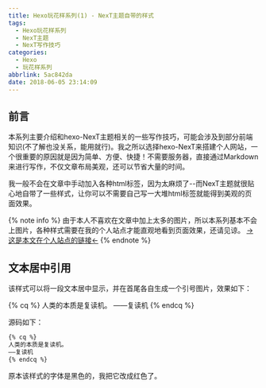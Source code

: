 ```yaml
---
title: Hexo玩花样系列(1) - NexT主题自带的样式
tags:
  - Hexo玩花样系列
  - NexT主题
  - NexT写作技巧
categories:
  - Hexo
  - 玩花样系列
abbrlink: 5ac842da
date: 2018-06-05 23:14:09
---
```

## 前言

本系列主要介绍和hexo-NexT主题相关的一些写作技巧，可能会涉及到部分前端知识(不了解也没关系，能用就行)。我之所以选择hexo-NexT来搭建个人网站，一个很重要的原因就是因为简单、方便、快捷！不需要服务器，直接通过Markdown来进行写作，不仅文章布局美观，还可以节省大量的时间。

我一般不会在文章中手动加入各种html标签，因为太麻烦了--而NexT主题就很贴心地自带了一些样式，让你可以不需要自己写一大堆html标签就能得到美观的页面效果。

{% note info %}
由于本人不喜欢在文章中加上太多的图片，所以本系列基本不会上图片，各种样式需要在我的个人站点才能直观地看到页面效果，还请见谅。
[->这是本文在个人站点的链接<-](http://localhost:4000/posts/5ac842da.html)
{% endnote %}
<!-- more -->

## 文本居中引用

该样式可以将一段文本居中显示，并在首尾各自生成一个引号图片，效果如下：

{% cq %}
人类的本质是复读机。
——复读机
{% endcq %}

源码如下：
```html
{% cq %}
人类的本质是复读机。
——复读机
{% endcq %}
```

原本该样式的字体是黑色的，我把它改成红色了。